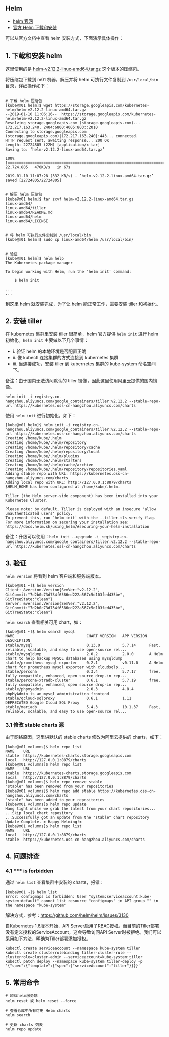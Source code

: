 Helm
---

- [helm 官网](https://helm.sh/)
- [官方 Helm 下载和安装](https://docs.helm.sh/using_helm/#installing-helm)

可以从官方文档中查看 helm 安装方式，下面演示具体操作：

## 1. 下载和安装 helm

这里使用的是 [helm-v2.12.2-linux-amd64.tar.gz](https://storage.googleapis.com/kubernetes-helm/helm-v2.12.2-linux-amd64.tar.gz) 这个版本的压缩包。

将压缩包下载到 m01 机器，解压并将 helm 可执行文件复制到 `/usr/local/bin` 目录，详细操作如下：

```

# 下载 helm 压缩包
[kube@m01 helm]$ wget https://storage.googleapis.com/kubernetes-helm/helm-v2.12.2-linux-amd64.tar.gz
--2019-01-10 11:06:16--  https://storage.googleapis.com/kubernetes-helm/helm-v2.12.2-linux-amd64.tar.gz
Resolving storage.googleapis.com (storage.googleapis.com)... 172.217.163.240, 2404:6800:4005:803::2010
Connecting to storage.googleapis.com (storage.googleapis.com)|172.217.163.240|:443... connected.
HTTP request sent, awaiting response... 200 OK
Length: 22724805 (22M) [application/x-tar]
Saving to: ‘helm-v2.12.2-linux-amd64.tar.gz’

100%[===============================================================================================================>] 22,724,805   470KB/s   in 67s    

2019-01-10 11:07:28 (332 KB/s) - ‘helm-v2.12.2-linux-amd64.tar.gz’ saved [22724805/22724805]


# 解压 helm 压缩包
[kube@m01 helm]$ tar zxvf helm-v2.12.2-linux-amd64.tar.gz 
linux-amd64/
linux-amd64/tiller
linux-amd64/README.md
linux-amd64/helm
linux-amd64/LICENSE


# 将 helm 可执行文件复制到 /usr/local/bin
[kube@m01 helm]$ sudo cp linux-amd64/helm /usr/local/bin/


# 验证
[kube@m01 helm]$ helm help
The Kubernetes package manager

To begin working with Helm, run the 'helm init' command:

	$ helm init

...
...

```

到这里 helm 就安装完成，为了让 helm 能正常工作，需要安装 tiller 和初始化。

## 2. 安装 tiller


在 kubernetes 集群里安装 tiller 很简单，helm 官方提供 `helm init` 进行 helm 初始化。`helm init` 主要做以下几个事情：

- i. 验证 helm 的本地环境是否配置正确
- ii. 像 kubectl 连接集群的方式连接到 kubernetes 集群
- iii. 当连接成功，安装 tiller 到 kubernetes 集群的 kube-system 命名空间下。


备注：由于国内无法访问默认的 tiller 镜像，因此这里使用阿里云提供的国内镜像。

```
helm init -i registry.cn-hangzhou.aliyuncs.com/google_containers/tiller:v2.12.2 --stable-repo-url https://kubernetes.oss-cn-hangzhou.aliyuncs.com/charts
```


使用 `helm init` 进行初始化，如下：

```
[kube@m01 helm]$ helm init -i registry.cn-hangzhou.aliyuncs.com/google_containers/tiller:v2.12.2 --stable-repo-url https://kubernetes.oss-cn-hangzhou.aliyuncs.com/charts
Creating /home/kube/.helm 
Creating /home/kube/.helm/repository 
Creating /home/kube/.helm/repository/cache 
Creating /home/kube/.helm/repository/local 
Creating /home/kube/.helm/plugins 
Creating /home/kube/.helm/starters 
Creating /home/kube/.helm/cache/archive 
Creating /home/kube/.helm/repository/repositories.yaml 
Adding stable repo with URL: https://kubernetes.oss-cn-hangzhou.aliyuncs.com/charts
Adding local repo with URL: http://127.0.0.1:8879/charts 
$HELM_HOME has been configured at /home/kube/.helm.

Tiller (the Helm server-side component) has been installed into your Kubernetes Cluster.

Please note: by default, Tiller is deployed with an insecure 'allow unauthenticated users' policy.
To prevent this, run `helm init` with the --tiller-tls-verify flag.
For more information on securing your installation see: https://docs.helm.sh/using_helm/#securing-your-helm-installation
```


备注：升级可以使用：`helm init --upgrade -i registry.cn-hangzhou.aliyuncs.com/google_containers/tiller:v2.12.2 --stable-repo-url https://kubernetes.oss-cn-hangzhou.aliyuncs.com/charts`

## 3. 验证

`helm version` 将看到 helm 客户端和服务端版本。

```
[kube@m01 ~]$ helm version
Client: &version.Version{SemVer:"v2.12.2", GitCommit:"7d2b0c73d734f6586ed222a567c5d103fed435be", GitTreeState:"clean"}
Server: &version.Version{SemVer:"v2.12.2", GitCommit:"7d2b0c73d734f6586ed222a567c5d103fed435be", GitTreeState:"clean"}
```

`helm search` 查看相关可用 chart，如：

```
[kube@m01 ~]$ helm search mysql
NAME                            	CHART VERSION	APP VERSION	DESCRIPTION                                                 
stable/mysql                    	0.13.0       	5.7.14     	Fast, reliable, scalable, and easy to use open-source rel...
stable/mysqldump                	2.0.2        	2.0.0      	A Helm chart to help backup MySQL databases using mysqldump 
stable/prometheus-mysql-exporter	0.2.1        	v0.11.0    	A Helm chart for prometheus mysql exporter with cloudsqlp...
stable/percona                  	0.3.4        	5.7.17     	free, fully compatible, enhanced, open source drop-in rep...
stable/percona-xtradb-cluster   	0.6.1        	5.7.19     	free, fully compatible, enhanced, open source drop-in rep...
stable/phpmyadmin               	2.0.3        	4.8.4      	phpMyAdmin is an mysql administration frontend              
stable/gcloud-sqlproxy          	0.6.1        	1.11       	DEPRECATED Google Cloud SQL Proxy                           
stable/mariadb                  	5.4.3        	10.1.37    	Fast, reliable, scalable, and easy to use open-source rel...
```

### 3.1 修改 stable charts 源

由于网络原因，这里讲默认的 stable charts 修改为阿里云提供的 charts，如下：

```
[kube@m01 volumns]$ helm repo list
NAME    URL                                             
stable  https://kubernetes-charts.storage.googleapis.com
local   http://127.0.0.1:8879/charts                    
[kube@m01 volumns]$ helm repo list
NAME    URL                                             
stable  https://kubernetes-charts.storage.googleapis.com
local   http://127.0.0.1:8879/charts                    
[kube@m01 volumns]$ helm repo remove stable
"stable" has been removed from your repositories
[kube@m01 volumns]$ helm repo add stable https://kubernetes.oss-cn-hangzhou.aliyuncs.com/charts
"stable" has been added to your repositories
[kube@m01 volumns]$ helm repo update
Hang tight while we grab the latest from your chart repositories...
...Skip local chart repository
...Successfully got an update from the "stable" chart repository
Update Complete. ⎈ Happy Helming!⎈ 
[kube@m01 volumns]$ helm repo list
NAME    URL                                                   
local   http://127.0.0.1:8879/charts                          
stable  https://kubernetes.oss-cn-hangzhou.aliyuncs.com/charts
```

## 4. 问题排查

### 4.1 *** is forbidden

通过 `helm list` 查看集群中安装的 charts，报错：
```
[kube@m01 ~]$ helm list
Error: configmaps is forbidden: User "system:serviceaccount:kube-system:default" cannot list resource "configmaps" in API group "" in the namespace "kube-system"
```

解决方式，参考：https://github.com/helm/helm/issues/3130

自Kubernetes 1.6版本开始，API Server启用了RBAC授权。而目前的Tiller部署没有定义授权的ServiceAccount，这会导致访问API Server时被拒绝。我们可以采用如下方法，明确为Tiller部署添加授权。

```
kubectl create serviceaccount --namespace kube-system tiller
kubectl create clusterrolebinding tiller-cluster-rule --clusterrole=cluster-admin --serviceaccount=kube-system:tiller
kubectl patch deploy --namespace kube-system tiller-deploy -p '{"spec":{"template":{"spec":{"serviceAccount":"tiller"}}}}'
```

## 5. 常用命令

```
# 卸载helm服务端
helm reset 或 helm reset --force

# 查看仓库中所有可用 Helm charts
helm search 

# 更新 charts 列表
helm repo update



```